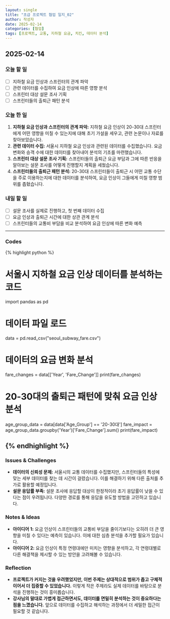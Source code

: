```yaml
---
layout: single
title: "초급 프로젝트 협업 일지_02"
author: 작성자
date: 2025-02-14
categories: [협업]
tags: [프로젝트, 교통, 지하철 요금, 치킨, 데이터 분석]
---
```

2025-02-14
---

### 오늘 할 일

- [ ] 지하철 요금 인상과 스프린터의 관계 파악
- [ ] 관련 데이터를 수집하여 요금 인상에 따른 영향 분석
- [ ] 스프린터 대상 설문 조사 기획
- [ ] 스프린터들의 출퇴근 패턴 분석

### 오늘 한 일

1. **지하철 요금 인상과 스프린터의 관계 파악:** 지하철 요금 인상이 20-30대 스프린터에게 어떤 영향을 미칠 수 있는지에 대해 초기 가설을 세우고, 관련 논문이나 자료를 찾아보았습니다.
2. **관련 데이터 수집:** 서울시 지하철 요금 인상과 관련된 데이터를 수집했습니다. 요금 변화와 승객 수에 대한 데이터를 찾아내어 분석의 기초를 마련했습니다.
3. **스프린터 대상 설문 조사 기획:** 스프린터들의 출퇴근 요금 부담과 그에 따른 반응을 알아보는 설문 조사를 어떻게 진행할지 계획을 세웠습니다.
4. **스프린터들의 출퇴근 패턴 분석:** 20-30대 스프린터들이 출퇴근 시 어떤 교통 수단을 주로 이용하는지에 대한 데이터를 분석하여, 요금 인상이 그들에게 미칠 영향 범위를 좁혔습니다.

### 내일 할 일

- [ ] 설문 조사를 실제로 진행하고, 첫 번째 데이터 수집
- [ ] 요금 인상과 출퇴근 시간에 대한 상관 관계 분석
- [ ] 스프린터들의 교통비 부담을 비교 분석하여 요금 인상에 따른 변화 예측

---
### Codes 
{% highlight python %}
# 서울시 지하철 요금 인상 데이터를 분석하는 코드
import pandas as pd

# 데이터 파일 로드
data = pd.read_csv("seoul_subway_fare.csv")

# 데이터의 요금 변화 분석
fare_changes = data[['Year', 'Fare_Change']]
print(fare_changes)

# 20-30대의 출퇴근 패턴에 맞춰 요금 인상 분석
age_group_data = data[data['Age_Group'] == '20-30대']
fare_impact = age_group_data.groupby('Year')['Fare_Change'].sum()
print(fare_impact)

{% endhighlight %}
---
### Issues & Challenges

- **데이터의 신뢰성 문제:** 서울시의 교통 데이터를 수집했지만, 스프린터들의 특성에 맞는 세부 데이터를 찾는 데 시간이 걸렸습니다. 이를 해결하기 위해 다른 출처를 추가로 활용할 예정입니다.
- **설문 응답률 부족:** 설문 조사에 응답할 대상이 한정적이라 초기 응답률이 낮을 수 있다는 점이 우려됩니다. 다양한 경로를 통해 응답을 유도할 방법을 고민하고 있습니다.

### Notes & Ideas

- **아이디어 1:** 요금 인상이 스프린터들의 교통비 부담을 줄이기보다는 오히려 더 큰 영향을 미칠 수 있다는 예측이 있습니다. 이에 대한 심층 분석을 추가할 필요가 있습니다.
- **아이디어 2:** 요금 인상이 특정 연령대에만 미치는 영향을 분석하고, 각 연령대별로 다른 해결책을 제시할 수 있는 방안을 고려해볼 수 있습니다.

### Reflection

- **프로젝트가 커지는 것을 우려했었지만, 이번 주제는 상대적으로 범위가 좁고 구체적이어서 더 집중할 수 있었습니다.** 이렇게 작은 주제라도 실제 데이터를 바탕으로 분석을 진행하는 것이 흥미롭습니다.
- **강사님의 말대로 가볍게 접근하면서도, 데이터를 면밀히 분석하는 것이 중요하다는 점을 느꼈습니다.** 앞으로 데이터를 수집하고 해석하는 과정에서 더 세밀한 접근이 필요할 것 같습니다.


